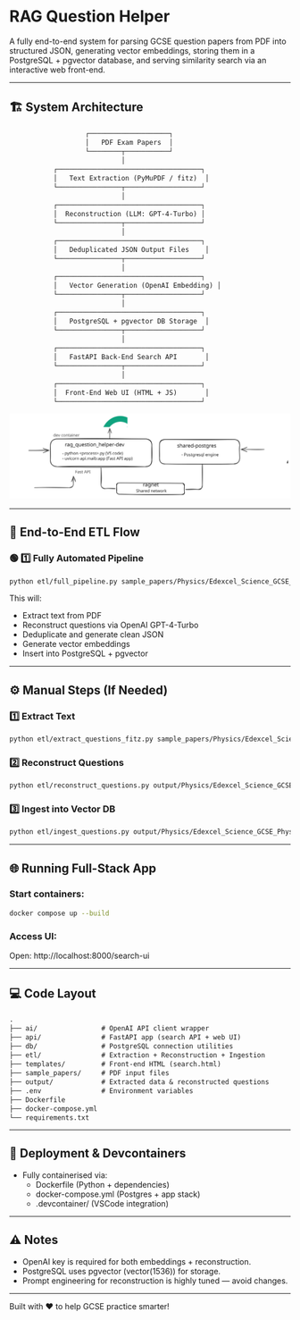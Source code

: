 # RAG Question Helper

A fully end-to-end system for parsing GCSE question papers from PDF into structured JSON, generating vector embeddings, storing them in a PostgreSQL + pgvector database, and serving similarity search via an interactive web front-end.

---

## 🏗️ System Architecture

                       ┌────────────────────┐
                       │   PDF Exam Papers  │
                       └────────┬───────────┘
                                │
               ┌────────────────────────────────────┐
               │   Text Extraction (PyMuPDF / fitz)  │
               └────────────────┬───────────────────┘
                                │
               ┌────────────────────────────────────┐
               │  Reconstruction (LLM: GPT-4-Turbo) │
               └────────────────┬───────────────────┘
                                │
               ┌────────────────────────────────────┐
               │   Deduplicated JSON Output Files    │
               └────────────────┬───────────────────┘
                                │
               ┌────────────────────────────────────┐
               │   Vector Generation (OpenAI Embedding) │
               └────────────────┬───────────────────┘
                                │
               ┌────────────────────────────────────┐
               │   PostgreSQL + pgvector DB Storage  │
               └────────────────┬───────────────────┘
                                │
               ┌────────────────────────────────────┐
               │   FastAPI Back-End Search API       │
               └────────────────┬───────────────────┘
                                │
               ┌────────────────────────────────────┐
               │  Front-End Web UI (HTML + JS)       │
               └────────────────────────────────────┘


![Architecture Diagram](docs/architecture.svg)

---

## 🔎 End-to-End ETL Flow

### 🟢 1️⃣ Fully Automated Pipeline

```bash
python etl/full_pipeline.py sample_papers/Physics/Edexcel_Science_GCSE_Physics_2023.pdf Physics 2023
```

This will:

- Extract text from PDF
- Reconstruct questions via OpenAI GPT-4-Turbo
- Deduplicate and generate clean JSON
- Generate vector embeddings
- Insert into PostgreSQL + pgvector

---

## ⚙️ Manual Steps (If Needed)

### 1️⃣ Extract Text

```bash
python etl/extract_questions_fitz.py sample_papers/Physics/Edexcel_Science_GCSE_Physics_2023.pdf Physics 2023
```

### 2️⃣ Reconstruct Questions

```bash
python etl/reconstruct_questions.py output/Physics/Edexcel_Science_GCSE_Physics_2023/pages.txt Physics Edexcel_Science_GCSE_Physics_2023.pdf 2023
```

### 3️⃣ Ingest into Vector DB

```bash
python etl/ingest_questions.py output/Physics/Edexcel_Science_GCSE_Physics_2023/all_questions_deduped.json
```

---

## 🌐 Running Full-Stack App

### Start containers:

```bash
docker compose up --build
```

### Access UI:

Open: http://localhost:8000/search-ui

---

## 💻 Code Layout

```
.
├── ai/                # OpenAI API client wrapper
├── api/               # FastAPI app (search API + web UI)
├── db/                # PostgreSQL connection utilities
├── etl/               # Extraction + Reconstruction + Ingestion
├── templates/         # Front-end HTML (search.html)
├── sample_papers/     # PDF input files
├── output/            # Extracted data & reconstructed questions
├── .env               # Environment variables
├── Dockerfile
├── docker-compose.yml
└── requirements.txt
```

---

## 🚀 Deployment & Devcontainers

- Fully containerised via:
  - Dockerfile (Python + dependencies)
  - docker-compose.yml (Postgres + app stack)
  - .devcontainer/ (VSCode integration)

---

## ⚠️ Notes

- OpenAI key is required for both embeddings + reconstruction.
- PostgreSQL uses pgvector (vector(1536)) for storage.
- Prompt engineering for reconstruction is highly tuned — avoid changes.

---

Built with ❤️ to help GCSE practice smarter!
